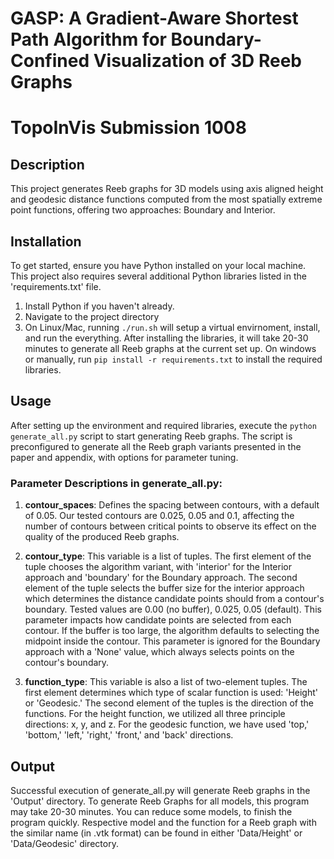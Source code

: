 # GASP: A Gradient-Aware Shortest Path Algorithm for Boundary-Confined Visualization of 3D Reeb Graphs
# TopoInVis Submission 1008

## Description
This project generates Reeb graphs for 3D models using axis aligned height and geodesic distance functions computed from the most spatially extreme point functions, offering two approaches: Boundary and Interior.

## Installation

To get started, ensure you have Python installed on your local machine. This project also requires several additional Python libraries listed in the 'requirements.txt' file.

1. Install Python if you haven't already.
2. Navigate to the project directory
3. On Linux/Mac, running `./run.sh` will setup a virtual envirnoment, install, and run the everything. After installing the libraries, it will take 20-30 minutes to generate all Reeb graphs at the current set up. On windows or manually, run `pip install -r requirements.txt` to install the required libraries.



## Usage

After setting up the environment and required libraries, execute the `python generate_all.py` script to start generating Reeb graphs. The script is preconfigured to generate all the Reeb graph variants presented in the paper and appendix, with options for parameter tuning.

### Parameter Descriptions in generate_all.py:

1. __contour_spaces__: Defines the spacing between contours, with a default of 0.05. Our tested contours are 0.025, 0.05 and 0.1, affecting the number of contours between critical points to observe its effect on the quality of the produced Reeb graphs.

2. __contour_type__: This variable is a list of tuples. The first element of the tuple chooses the algorithm variant, with 'interior' for the Interior approach and 'boundary' for the Boundary approach. The second element of the tuple selects the buffer size for the interior approach which determines the distance candidate points should from a contour's boundary. Tested values are 0.00 (no buffer), 0.025, 0.05 (default). This parameter impacts how candidate points are selected from each contour. If the buffer is too large, the algorithm defaults to selecting the midpoint inside the contour. This parameter is ignored for the Boundary approach with a 'None' value, which always selects points on the contour's boundary.

3. __function_type__: This variable is also a list of two-element tuples. The first element determines which type of scalar function is used: 'Height' or 'Geodesic.' The second element of the tuples is the direction of the functions. For the height function, we utilized all three principle directions: x, y, and z. For the geodesic function, we have used 'top,' 'bottom,' 'left,' 'right,' 'front,' and 'back' directions. 

## Output

Successful execution of generate_all.py will generate Reeb graphs in the 'Output' directory. To generate Reeb Graphs for all models, this program may take 20-30 minutes. You can reduce some models, to finish the program quickly. Respective model and the function for a Reeb graph with the similar name (in .vtk format) can be found in either 'Data/Height' or 'Data/Geodesic' directory.

